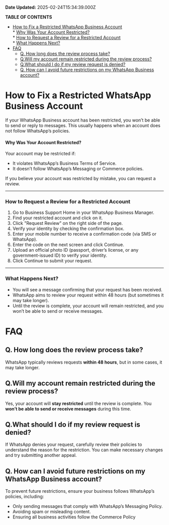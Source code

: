 **Date Updated:** 2025-02-24T15:34:39.000Z

**TABLE OF CONTENTS**

* [How to Fix a Restricted WhatsApp Business Account](#How-to-Fix-a-Restricted-WhatsApp-Business-Account)  
      * [Why Was Your Account Restricted?](#Why-Was-Your-Account-Restricted?)  
      * [How to Request a Review for a Restricted Account](#How-to-Request-a-Review-for-a-Restricted-Account)  
      * [What Happens Next?](#What-Happens-Next?)
* [FAQ](#FAQ)  
   * [Q. How long does the review process take?](#Q.-How-long-does-the-review-process-take?)  
   * [Q.Will my account remain restricted during the review process?](#Q.Will-my-account-remain-restricted-during-the-review-process?)  
   * [Q.What should I do if my review request is denied?](#Q.What-should-I-do-if-my-review-request-is-denied?)  
   * [Q. How can I avoid future restrictions on my WhatsApp Business account?](#Q.-How-can-I-avoid-future-restrictions-on-my-WhatsApp-Business-account?)

#   

#   

# **How to Fix a Restricted WhatsApp Business Account**

  
If your WhatsApp Business account has been restricted, you won’t be able to send or reply to messages. This usually happens when an account does not follow WhatsApp’s policies.

  
#### Why Was Your Account Restricted?

Your account may be restricted if:

* It violates WhatsApp’s Business Terms of Service.
* It doesn’t follow WhatsApp’s Messaging or Commerce policies.

If you believe your account was restricted by mistake, you can request a review.

---

### How to Request a Review for a Restricted Account

1. Go to Business Support Home in your WhatsApp Business Manager.
2. Find your restricted account and click on it.
3. Click "Request Review" on the right side of the page.
4. Verify your identity by checking the confirmation box.
5. Enter your mobile number to receive a confirmation code (via SMS or WhatsApp).
6. Enter the code on the next screen and click Continue.
7. Upload an official photo ID (passport, driver’s license, or any government-issued ID) to verify your identity.
8. Click Continue to submit your request.

---

### What Happens Next?

* You will see a message confirming that your request has been received.
* WhatsApp aims to review your request within 48 hours (but sometimes it may take longer).
* Until the review is complete, your account will remain restricted, and you won’t be able to send or receive messages.

#   

# FAQ

## Q. How long does the review process take?

WhatsApp typically reviews requests **within 48 hours**, but in some cases, it may take longer.

  
## Q.Will my account remain restricted during the review process?

Yes, your account will **stay restricted** until the review is complete. You **won’t be able to send or receive messages** during this time.

  
## Q.What should I do if my review request is denied?

If WhatsApp denies your request, carefully review their policies to understand the reason for the restriction. You can make necessary changes and try submitting another appeal.

##   

## Q. How can I avoid future restrictions on my WhatsApp Business account?

To prevent future restrictions, ensure your business follows WhatsApp’s policies, including:

* Only sending messages that comply with WhatsApp’s Messaging Policy.
* Avoiding spam or misleading content.
* Ensuring all business activities follow the Commerce Policy
